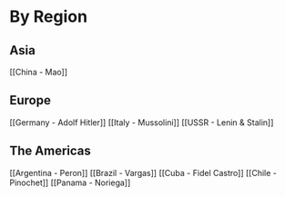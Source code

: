 # By Region

## Asia
[[China - Mao]]
## Europe
[[Germany - Adolf Hitler]]
[[Italy - Mussolini]]
[[USSR - Lenin & Stalin]]

## The Americas
[[Argentina - Peron]]
[[Brazil - Vargas]]
[[Cuba - Fidel Castro]]
[[Chile - Pinochet]]
[[Panama - Noriega]]


